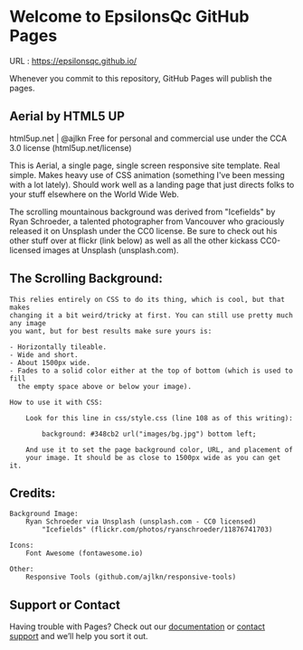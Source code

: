 # Welcome to EpsilonsQc GitHub Pages

URL : https://epsilonsqc.github.io/

Whenever you commit to this repository, GitHub Pages will publish the pages.

## Aerial by HTML5 UP
html5up.net | @ajlkn
Free for personal and commercial use under the CCA 3.0 license (html5up.net/license)


This is Aerial, a single page, single screen responsive site template. Real simple.
Makes heavy use of CSS animation (something I've been messing with a lot lately).
Should work well as a landing page that just directs folks to your stuff elsewhere
on the World Wide Web.

The scrolling mountainous background was derived from "Icefields" by Ryan Schroeder,
a talented photographer from Vancouver who graciously released it on Unsplash under
the CC0 license. Be sure to check out his other stuff over at flickr (link below)
as well as all the other kickass CC0-licensed images at Unsplash (unsplash.com).

## The Scrolling Background:

	This relies entirely on CSS to do its thing, which is cool, but that makes
	changing it a bit weird/tricky at first. You can still use pretty much any image
	you want, but for best results make sure yours is:

	- Horizontally tileable.
	- Wide and short.
	- About 1500px wide.
	- Fades to a solid color either at the top of bottom (which is used to fill
	  the empty space above or below your image).

	How to use it with CSS:

		Look for this line in css/style.css (line 108 as of this writing):

			background: #348cb2 url("images/bg.jpg") bottom left;

		And use it to set the page background color, URL, and placement of
		your image. It should be as close to 1500px wide as you can get it.

## Credits:

	Background Image:
		Ryan Schroeder via Unsplash (unsplash.com - CC0 licensed)
			"Icefields" (flickr.com/photos/ryanschroeder/11876741703)

	Icons:
		Font Awesome (fontawesome.io)

	Other:
		Responsive Tools (github.com/ajlkn/responsive-tools)

## Support or Contact

Having trouble with Pages? Check out our [documentation](https://docs.github.com/categories/github-pages-basics/) or [contact support](https://support.github.com/contact) and we’ll help you sort it out.
